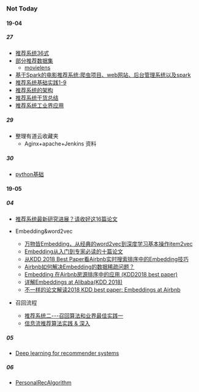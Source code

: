 ### Not Today

#### 19-04

##### 27
- [推荐系统36式](https://time.geekbang.org/column/intro/74)
- [部分推荐数据集](https://www.jianshu.com/p/5585e7fe6062)
  - [movielens](https://grouplens.org/datasets/movielens/)
- [基于Spark的电影推荐系统:爬虫项目、web网站、后台管理系统以及spark](https://github.com/LuckyZXL2016/Movie_Recommend)
- [推荐系统基础实践1-9](https://blog.csdn.net/keyue123/article/list/1?)
- [推荐系统的架构](http://www.cnblogs.com/kobedeshow/p/3569525.html?utm_source=tuicool)
- [推荐系统干货总结](https://zhuanlan.zhihu.com/p/34004488)
- [推荐系统工业界应用](http://www.semocean.com/%E5%8F%82%E8%80%83%E8%B5%84%E6%96%99/)

##### 29
- 整理有道云收藏夹
    - Aginx+apache+Jenkins 资料

##### 30
- [python基础](srcmd/python基础.md)

#### 19-05

##### 04

- [推荐系统最新研究进展？请收好这16篇论文](https://blog.csdn.net/c9Yv2cf9I06K2A9E/article/details/82881839)

- Embedding&word2vec
    - [万物皆Embedding，从经典的word2vec到深度学习基本操作item2vec](https://zhuanlan.zhihu.com/p/53194407)
    - [Embedding从入门到专家必读的十篇论文](https://zhuanlan.zhihu.com/p/58805184)
    - [从KDD 2018 Best Paper看Airbnb实时搜索排序中的Embedding技巧](https://zhuanlan.zhihu.com/p/55149901)
    - [Airbnb如何解决Embedding的数据稀疏问题？](https://zhuanlan.zhihu.com/p/57313656)
    - [Embedding 在Airbnb房源排序中的应用 (KDD2018 best paper)](https://zhuanlan.zhihu.com/p/57355940)
    - [详解Embeddings at Alibaba(KDD 2018)](https://zhuanlan.zhihu.com/p/56119617)
    - [不一样的论文解读2018 KDD best paper: Embeddings at Airbnb](https://zhuanlan.zhihu.com/p/49537461)

- 召回流程

    - [推荐系统二---召回算法和业界最佳实践一](https://blog.csdn.net/weixin_40924580/article/details/85023267)
    - [信息流推荐算法实践 & 深入](https://blog.csdn.net/dengxing1234/article/details/79756265)

##### 05

- [Deep learning for recommender systems](https://ebaytech.berlin/deep-learning-for-recommender-systems-48c786a20e1a)

##### 06

- [PersonalRecAlgorithm](srcmd/PersonalRecAlgorithm.md)


